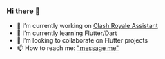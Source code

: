 ### Hi there 👋

- 🔭 I’m currently working on [Clash Royale Assistant]("https://github.com/xsadra/clash-royale-assistant")
- 🌱 I’m currently learning Flutter/Dart
- 👯 I’m looking to collaborate on Flutter projects
- 📫 How to reach me: ["message me"]("https://sadra.at/c")

